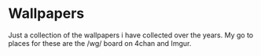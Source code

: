 # Wallpapers

Just a collection of the wallpapers i have collected over the years. My go to places for these are the /wg/ board on 4chan and Imgur.

